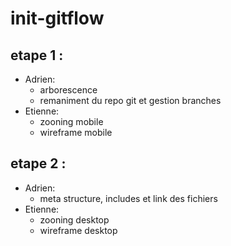 # init-gitflow
## etape 1 : 
- Adrien: 
    - arborescence
    - remaniment du repo git et gestion branches
- Etienne:
    - zooning mobile
    - wireframe mobile
## etape 2 :
- Adrien: 
    - meta structure, includes et link des fichiers
- Etienne:
    - zooning desktop
    - wireframe desktop